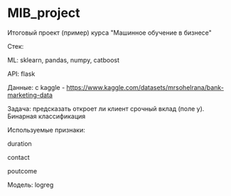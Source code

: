 # MIB_project
Итоговый проект (пример) курса "Машинное обучение в бизнесе"

Стек:

ML: sklearn, pandas, numpy, catboost

API: flask 

Данные: с kaggle - https://www.kaggle.com/datasets/mrsohelrana/bank-marketing-data

Задача: предсказать откроет ли клиент срочный вклад (поле y). Бинарная классификация

Используемые признаки:

duration

contact

poutcome

Модель: logreg
